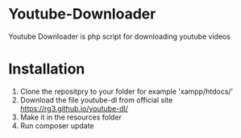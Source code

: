 # Youtube-Downloader 
Youtube Downloader is php script for downloading youtube videos

# Installation
1. Clone the repositpry to your folder for example 'xampp/htdocs/'
2. Download the file youtube-dl from official site https://rg3.github.io/youtube-dl/
3. Make it in the resources folder
4. Run composer update
